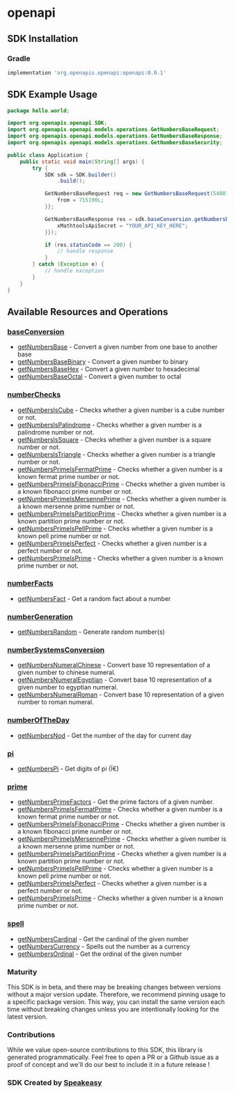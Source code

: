 # openapi

<!-- Start SDK Installation -->
## SDK Installation

### Gradle

```groovy
implementation 'org.openapis.openapi:openapi:0.0.1'
```
<!-- End SDK Installation -->

## SDK Example Usage
<!-- Start SDK Example Usage -->
```java
package hello.world;

import org.openapis.openapi.SDK;
import org.openapis.openapi.models.operations.GetNumbersBaseRequest;
import org.openapis.openapi.models.operations.GetNumbersBaseResponse;
import org.openapis.openapi.models.operations.GetNumbersBaseSecurity;

public class Application {
    public static void main(String[] args) {
        try {
            SDK sdk = SDK.builder()
                .build();

            GetNumbersBaseRequest req = new GetNumbersBaseRequest(548814L, 592845L) {{
                from = 715190L;
            }};            

            GetNumbersBaseResponse res = sdk.baseConversion.getNumbersBase(req, new GetNumbersBaseSecurity("quibusdam") {{
                xMathtoolsApiSecret = "YOUR_API_KEY_HERE";
            }});

            if (res.statusCode == 200) {
                // handle response
            }
        } catch (Exception e) {
            // handle exception
        }
    }
}
```
<!-- End SDK Example Usage -->

<!-- Start SDK Available Operations -->
## Available Resources and Operations


### [baseConversion](docs/baseconversion/README.md)

* [getNumbersBase](docs/baseconversion/README.md#getnumbersbase) - Convert a given number from one base to another base
* [getNumbersBaseBinary](docs/baseconversion/README.md#getnumbersbasebinary) - Convert a given number to binary
* [getNumbersBaseHex](docs/baseconversion/README.md#getnumbersbasehex) - Convert a given number to hexadecimal
* [getNumbersBaseOctal](docs/baseconversion/README.md#getnumbersbaseoctal) - Convert a given number to octal

### [numberChecks](docs/numberchecks/README.md)

* [getNumbersIsCube](docs/numberchecks/README.md#getnumbersiscube) - Checks whether a given number is a cube number or not.
* [getNumbersIsPalindrome](docs/numberchecks/README.md#getnumbersispalindrome) - Checks whether a given number is a palindrome number or not.
* [getNumbersIsSquare](docs/numberchecks/README.md#getnumbersissquare) - Checks whether a given number is a square number or not.
* [getNumbersIsTriangle](docs/numberchecks/README.md#getnumbersistriangle) - Checks whether a given number is a triangle number or not.
* [getNumbersPrimeIsFermatPrime](docs/numberchecks/README.md#getnumbersprimeisfermatprime) - Checks whether a given number is a known fermat prime number or not.
* [getNumbersPrimeIsFibonacciPrime](docs/numberchecks/README.md#getnumbersprimeisfibonacciprime) - Checks whether a given number is a known fibonacci prime number or not.
* [getNumbersPrimeIsMersennePrime](docs/numberchecks/README.md#getnumbersprimeismersenneprime) - Checks whether a given number is a known mersenne prime number or not.
* [getNumbersPrimeIsPartitionPrime](docs/numberchecks/README.md#getnumbersprimeispartitionprime) - Checks whether a given number is a known partition prime number or not.
* [getNumbersPrimeIsPellPrime](docs/numberchecks/README.md#getnumbersprimeispellprime) - Checks whether a given number is a known pell prime number or not.
* [getNumbersPrimeIsPerfect](docs/numberchecks/README.md#getnumbersprimeisperfect) - Checks whether a given number is a perfect number or not.
* [getNumbersPrimeIsPrime](docs/numberchecks/README.md#getnumbersprimeisprime) - Checks whether a given number is a known prime number or not.

### [numberFacts](docs/numberfacts/README.md)

* [getNumbersFact](docs/numberfacts/README.md#getnumbersfact) - Get a random fact about a number

### [numberGeneration](docs/numbergeneration/README.md)

* [getNumbersRandom](docs/numbergeneration/README.md#getnumbersrandom) - Generate random number(s)

### [numberSystemsConversion](docs/numbersystemsconversion/README.md)

* [getNumbersNumeralChinese](docs/numbersystemsconversion/README.md#getnumbersnumeralchinese) - Convert base 10 representation of a given number to chinese numeral.
* [getNumbersNumeralEgyptian](docs/numbersystemsconversion/README.md#getnumbersnumeralegyptian) - Convert base 10 representation of a given number to egyptian numeral.
* [getNumbersNumeralRoman](docs/numbersystemsconversion/README.md#getnumbersnumeralroman) - Convert base 10 representation of a given number to roman numeral.

### [numberOfTheDay](docs/numberoftheday/README.md)

* [getNumbersNod](docs/numberoftheday/README.md#getnumbersnod) - Get the number of the day for current day

### [pi](docs/pi/README.md)

* [getNumbersPi](docs/pi/README.md#getnumberspi) - Get digits of pi (Ï€)

### [prime](docs/prime/README.md)

* [getNumbersPrimeFactors](docs/prime/README.md#getnumbersprimefactors) - Get the prime factors of a given number.
* [getNumbersPrimeIsFermatPrime](docs/prime/README.md#getnumbersprimeisfermatprime) - Checks whether a given number is a known fermat prime number or not.
* [getNumbersPrimeIsFibonacciPrime](docs/prime/README.md#getnumbersprimeisfibonacciprime) - Checks whether a given number is a known fibonacci prime number or not.
* [getNumbersPrimeIsMersennePrime](docs/prime/README.md#getnumbersprimeismersenneprime) - Checks whether a given number is a known mersenne prime number or not.
* [getNumbersPrimeIsPartitionPrime](docs/prime/README.md#getnumbersprimeispartitionprime) - Checks whether a given number is a known partition prime number or not.
* [getNumbersPrimeIsPellPrime](docs/prime/README.md#getnumbersprimeispellprime) - Checks whether a given number is a known pell prime number or not.
* [getNumbersPrimeIsPerfect](docs/prime/README.md#getnumbersprimeisperfect) - Checks whether a given number is a perfect number or not.
* [getNumbersPrimeIsPrime](docs/prime/README.md#getnumbersprimeisprime) - Checks whether a given number is a known prime number or not.

### [spell](docs/spell/README.md)

* [getNumbersCardinal](docs/spell/README.md#getnumberscardinal) - Get the cardinal of the given number
* [getNumbersCurrency](docs/spell/README.md#getnumberscurrency) - Spells out the number as a currency
* [getNumbersOrdinal](docs/spell/README.md#getnumbersordinal) - Get the ordinal of the given number
<!-- End SDK Available Operations -->

### Maturity

This SDK is in beta, and there may be breaking changes between versions without a major version update. Therefore, we recommend pinning usage 
to a specific package version. This way, you can install the same version each time without breaking changes unless you are intentionally 
looking for the latest version.

### Contributions

While we value open-source contributions to this SDK, this library is generated programmatically. 
Feel free to open a PR or a Github issue as a proof of concept and we'll do our best to include it in a future release !

### SDK Created by [Speakeasy](https://docs.speakeasyapi.dev/docs/using-speakeasy/client-sdks)
